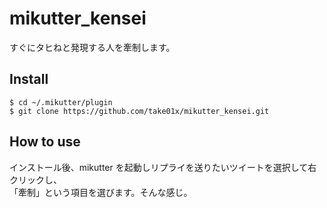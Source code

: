 mikutter_kensei
===============
すぐにタヒねと発現する人を牽制します。

Install
-------
    $ cd ~/.mikutter/plugin
    $ git clone https://github.com/take01x/mikutter_kensei.git

How to use
----------
インストール後、mikutter を起動しリプライを送りたいツイートを選択して右クリックし、  
「牽制」という項目を選びます。そんな感じ。

